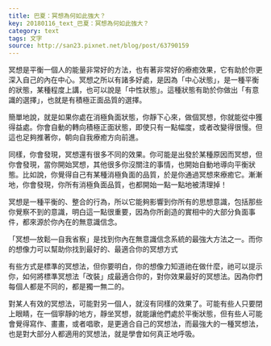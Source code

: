 ```yaml
---
title: 巴夏：冥想為何如此強大？
key: 20180116_text_巴夏：冥想為何如此強大？
category: text
tags: 文字
source: http://san23.pixnet.net/blog/post/63790159
---
```


冥想是平衡一個人的能量非常好的方法，也有著非常好的療癒效果，它有助於你更深入自己的內在中心。冥想之所以有諸多好處，是因為「中心狀態」，是一種平衡的狀態，某種程度上講，也可以說是「中性狀態」。這種狀態有助於你做出「有意識的選擇」，也就是有積極正面品質的選擇。

簡單地說，就是如果你處在消極負面狀態，你靜下心來，做個冥想，你就能從中獲得益處。你會自動的轉向積極正面狀態，即使只有一點幅度，或者改變得很慢。但這也足夠推著你，朝向自我療癒方向前進。

同樣，你會發現，冥想還有很多不同的效果。你可能是出發於某種原因而冥想，但你會發現，當你開始冥想，其他很多你沒關注的事情，也開始自動地導向平衡狀態。比如說，你覺得自己有某種消極負面的品質，於是你通過冥想來療癒它。漸漸地，你會發現，你所有消極負面品質，也都開始一點一點地被清理掉！

冥想是一種平衡的、整合的行為，所以它能夠影響到你所有的思想意識，包括那些你覺察不到的意識，明白這一點很重要，因為你所創造的實相中的大部分負面事件，都來源於你內在的無意識信念。

「冥想—放鬆—自我省察」是找到你內在無意識信念系統的最強大方法之一。而你的想像力可以幫助你找到最好的、最適合你的冥想方式

有些方式是標準的冥想法，但你要明白，你的想像力知道祂在做什麼，祂可以提示你，如何將標準冥想法「改裝」成最適合你的，對你效果最好的冥想法。因為你們每個人都是不同的，都是獨一無二的。

對某人有效的冥想法，可能對另一個人，就沒有同樣的效果了。可能有些人只要閉上眼睛，在一個寧靜的地方，靜坐冥想，就能讓他們處於平衡狀態，但有些人可能會覺得寫作、畫畫，或者唱歌，是更適合自己的冥想法，而最強大的一種冥想法，也是對大部分人都適用的冥想法，就是學會如何真正地呼吸。
